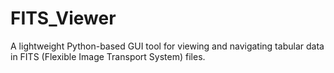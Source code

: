 # FITS_Viewer
A lightweight Python-based GUI tool for viewing and navigating tabular data in FITS (Flexible Image Transport System) files.
